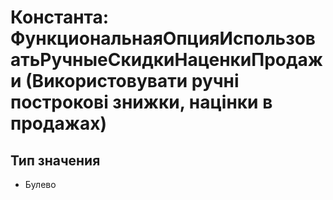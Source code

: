 ﻿# Константа: ФункциональнаяОпцияИспользоватьРучныеСкидкиНаценкиПродажи (Використовувати ручні построкові знижки, націнки в продажах)

## Тип значения

- Булево

